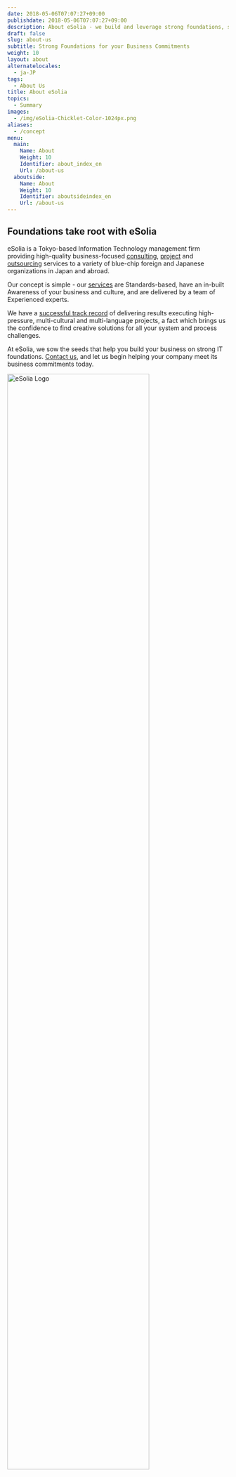 ```yaml
---
date: 2018-05-06T07:07:27+09:00
publishdate: 2018-05-06T07:07:27+09:00
description: About eSolia - we build and leverage strong foundations, so that your company can meet its business commitments.
draft: false
slug: about-us
subtitle: Strong Foundations for your Business Commitments
weight: 10
layout: about
alternatelocales:
  - ja-JP
tags:
  - About Us
title: About eSolia
topics:
  - Summary
images:
  - /img/eSolia-Chicklet-Color-1024px.png
aliases:
  - /concept
menu:
  main:
    Name: About
    Weight: 10
    Identifier: about_index_en
    Url: /about-us
  aboutside:
    Name: About
    Weight: 10
    Identifier: aboutsideindex_en
    Url: /about-us
---
```


## Foundations take root with eSolia

eSolia is a Tokyo-based Information Technology management firm providing high-quality business-focused [consulting](/consulting), [project](/project-management) and [outsourcing](/outsourcing) services to a variety of blue-chip foreign and Japanese organizations in Japan and abroad. 

Our concept is simple - our [services](/services) are Standards-based, have an in-built Awareness of your business and culture, and are delivered by a team of Experienced experts.

We have a [successful track record](/success-stories) of delivering results executing high-pressure, multi-cultural and multi-language projects, a fact which brings us the confidence to find creative solutions for all your system and process challenges.

At eSolia, we sow the seeds that help you build your business on strong IT foundations. [Contact us](/info-request), and let us begin helping your company meet its business commitments today.

<img srcset="/img/eSolia-Logo-Flat-2015.svg" src="/img/eSolia-Logo-Flat-2015.png" alt="eSolia Logo" width="80%"></img>
